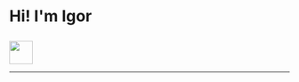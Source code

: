 # <p class="center">Hi! I'm Igor </p>
<img src="https://github.com/blackcater/blackcater/raw/main/images/Hi.gif" height="42"/></h1>
___

<!--
**rewmen/rewmen** is a ✨ _special_ ✨ repository because its `README.md` (this file) appears on your GitHub profile.

Here are some ideas to get you started:

- 🔭 I’m currently working on ...
- 🌱 I’m currently learning ...
- 👯 I’m looking to collaborate on ...
- 🤔 I’m looking for help with ...
- 💬 Ask me about ...
- 📫 How to reach me: ...
- 😄 Pronouns: ...
- ⚡ Fun fact: ...
-->
